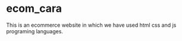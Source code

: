# ecom_cara
 This is an ecommerce website in which we have used html css and js programing languages.
